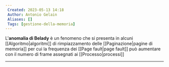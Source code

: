 ```yaml
---
 Created: 2023-05-13 14:18
 Author: Antonio Gelain
 Aliases: []
 Tags: [gestione-della-memoria]
---
```


L'**anomalia di Belady** è un fenomeno che si presenta in alcuni [[Algoritmo|algoritmi]] di rimpiazzamento delle [[Paginazione|pagine di memoria]] per cui la frequenza dei [[Page fault|page fault]] può aumentare con il numero di frame assegnati ai [[Processo|processi]]

---

